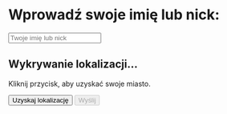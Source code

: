 <!DOCTYPE html>
<html lang="pl">
<head>
    <meta charset="UTF-8">
    <meta name="viewport" content="width=device-width, initial-scale=1.0">
    <title>Wprowadź swój nick i lokalizację</title>
</head>
<body>
    <h1>Wprowadź swoje imię lub nick:</h1>
    <input type="text" id="username" placeholder="Twoje imię lub nick" required>
    <h2>Wykrywanie lokalizacji...</h2>
    <p id="locationStatus">Kliknij przycisk, aby uzyskać swoje miasto.</p>
    <button onclick="getLocation()">Uzyskaj lokalizację</button>
    <button onclick="submitUsername()" id="submitBtn" disabled>Wyślij</button>
    <script>
        let userCity = ""; // Zmienna do przechowywania lokalizacji
        async function getLocation() {
            if (navigator.geolocation) {
                navigator.geolocation.getCurrentPosition(async (position) => {
                    const lat = position.coords.latitude;
                    const lon = position.coords.longitude;
                    const city = await getCityFromCoordinates(lat, lon);
                    userCity = city;
                    document.getElementById('locationStatus').innerText = `Twoje miasto: ${userCity}`;
                    document.getElementById('submitBtn').disabled = false; // Włącz przycisk wysyłania
                }, () => {
                    document.getElementById('locationStatus').innerText = 'Nie udało się uzyskać lokalizacji.';
                });
            } else {
                document.getElementById('locationStatus').innerText = 'Geolokalizacja nie jest wspierana przez tę przeglądarkę.';
            }
        }
        async function getCityFromCoordinates(lat, lon) {
            const response = await fetch(`https://nominatim.openstreetmap.org/reverse?lat=${lat}&lon=${lon}&format=json`);
            const data = await response.json();
            return data.address.city || data.address.town || "Nieznane miasto"; // Zwraca miasto lub informację, że miasto jest nieznane
        }
        async function submitUsername() {
            const username = document.getElementById('username').value;
            if (!username || !userCity) {
                alert('Wprowadź swoje imię lub nick oraz uzyskaj lokalizację!');
                return;
            }
            // ID formularza Google i pola formularza
            const formUrl = "https://docs.google.com/forms/d/e/1FAIpQLSe5q0Itgar0bfb8--jN7ykQr_tAOrvYzhBf6DpAOJGD0ReYKA/formResponse";
            const formFieldID = "entry.1068117997";  // ID pola formularza
            // Dodaj użytkownika i lokalizację do wartości
            const prefixedUsername = `Użytkownik: ${username}, Miasto: ${userCity}`;
            // Utwórz dane formularza
            const formData = new FormData();
            formData.append(formFieldID, prefixedUsername);
            try {
                // Wyślij dane do formularza Google
                await fetch(formUrl, {
                    method: "POST",
                    mode: "no-cors",
                    body: formData
                });
                alert("Nick i lokalizacja zapisane pomyślnie!");
                document.getElementById('username').value = ""; // Wyczyść pole po wysłaniu
                userCity = ""; // Wyczyść lokalizację
                document.getElementById('locationStatus').innerText = "Kliknij przycisk, aby uzyskać swoje miasto.";
                document.getElementById('submitBtn').disabled = true; // Wyłącz przycisk wysyłania
            } catch (error) {
                console.error("Błąd:", error);
                alert("Wystąpił błąd podczas zapisu.");
            }
        }
    </script>
</body>
</html>

